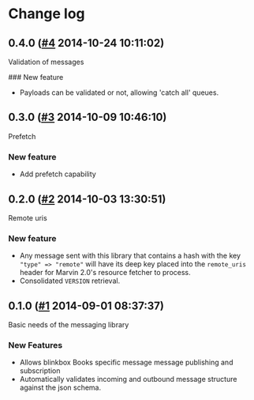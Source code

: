 # Change log

## 0.4.0 ([#4](https://git.mobcastdev.com/Platform/common_messaging.rb/pull/4) 2014-10-24 10:11:02)

Validation of messages

### New feature

- Payloads can be validated or not, allowing 'catch all' queues.

## 0.3.0 ([#3](https://git.mobcastdev.com/Platform/common_messaging.rb/pull/3) 2014-10-09 10:46:10)

Prefetch

### New feature

- Add prefetch capability

## 0.2.0 ([#2](https://git.mobcastdev.com/Platform/common_messaging.rb/pull/2) 2014-10-03 13:30:51)

Remote uris

### New feature

- Any message sent with this library that contains a hash with the key `"type" => "remote"` will have its deep key placed into the `remote_uris` header for Marvin 2.0's resource fetcher to process.
- Consolidated `VERSION` retrieval.

## 0.1.0 ([#1](https://git.mobcastdev.com/Platform/common_messaging.rb/pull/1) 2014-09-01 08:37:37)

Basic needs of the messaging library

### New Features

- Allows blinkbox Books specific message message publishing and subscription
- Automatically validates incoming and outbound message structure against the json schema.

